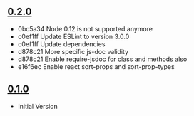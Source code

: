 ## [0.2.0](https://github.com/namics/eslint-config-namics/releases/tag/0.2.0)

- 0bc5a34 Node 0.12 is not supported anymore
- c0ef1ff Update ESLint to version 3.0.0
- c0ef1ff Update dependencies
- d878c21 More specific js-doc validity
- d878c21 Enable require-jsdoc for class and methods also
- e16f6ec Enable react sort-props and sort-prop-types

## [0.1.0](https://github.com/namics/eslint-config-namics/releases/tag/0.1.0)

- Initial Version